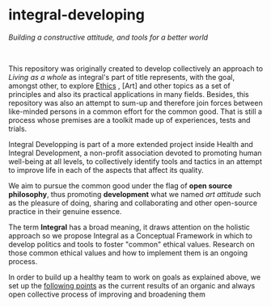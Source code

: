 # integral-developing
<i>Building a constructive attitude, and tools for a better world</i>

&nbsp;

This repository was originally created to develop collectively an approach to *Living as a whole* as integral's part of title represents, with the goal, amongst other, to explore  <a href="https://github.com/IntegralDevs/integral-developing/blob/master/ethics.md">Ethics</a> , [Art] and other topics as a set of principles and also its practical applications in many fields. Besides, this repository was also an attempt to sum-up and therefore join forces between like-minded persons in a common effort for the common good. That is still a process whose premises are a toolkit made up of experiences, tests and trials.

Integral Developping is part of a more extended project inside Health and Integral Development, a non-profit association devoted to promoting human well-being at all levels, to collectively identify tools and tactics in an attempt to improve life in each of the aspects that affect its quality.

We aim to pursue the common good under the flag of **open source philosophy**, thus promoting **development** what we named *art attitude* such as the pleasure of doing, sharing and collaborating and other open-source practice in their genuine essence. 

The term **Integral** has a broad meaning, it draws attention on the holistic approach so we propose Integral as a Conceptual Framework in which to develop politics and tools to foster "common" ethical values.
Research on those common ethical values and how to implement them is an ongoing process.

In order to build up a healthy team to work on goals as explained above, we set up the [following points]() as the current results of an organic and always open collective process of improving and broadening them

